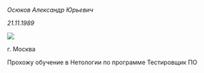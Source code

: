 

*Осюков Александр Юрьевич*

_21.11.1989_


<image src="/img/IMG_8233.JPG">



г. Москва


Прохожу обучение в Нетологии по программе Тестировщик ПО

